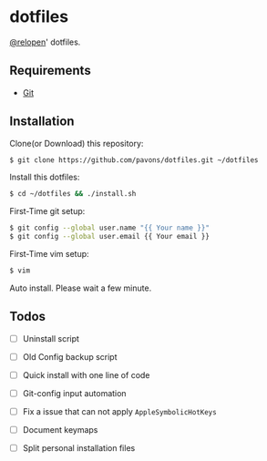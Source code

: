 # dotfiles

[@relopen]' dotfiles.

## Requirements

- [Git]

## Installation

Clone(or Download) this repository:
``` sh
$ git clone https://github.com/pavons/dotfiles.git ~/dotfiles
```

Install this dotfiles:
``` sh
$ cd ~/dotfiles && ./install.sh
```

First-Time git setup:
``` sh
$ git config --global user.name "{{ Your name }}"
$ git config --global user.email {{ Your email }}
```

First-Time vim setup:
``` sh
$ vim
```
Auto install. Please wait a few minute.


## Todos

- [ ] Uninstall script
- [ ] Old Config backup script
- [ ] Quick install with one line of code
- [ ] Git-config input automation
- [ ] Fix a issue that can not apply `AppleSymbolicHotKeys`
- [ ] Document keymaps
- [ ] Split personal installation files


[@relopen]: https://github.com/relopen

[Git]: http://git-scm.com
